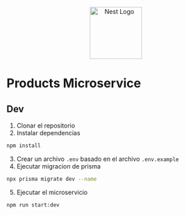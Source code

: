 <p align="center">
  <a href="http://nestjs.com/" target="blank"><img src="https://nestjs.com/img/logo-small.svg" width="120" alt="Nest Logo" /></a>
</p>

# Products Microservice

## Dev
1. Clonar el repositorio
2. Instalar dependencias
```bash
npm install
```
3. Crear un archivo `.env` basado en el archivo `.env.example`
4. Ejecutar migracion de prisma
```bash
npx prisma migrate dev --name
```
5. Ejecutar el microservicio
```bash
npm run start:dev
```